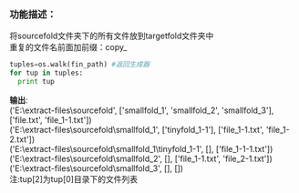 ### 功能描述：  
将sourcefold文件夹下的所有文件放到targetfold文件夹中  
重复的文件名前面加前缀：copy_  
``` python
tuples=os.walk(fin_path) #返回生成器
for tup in tuples:
  print tup
```
**输出**:  
('E:\\extract-files\\sourcefold', ['smallfold_1', 'smallfold_2', 'smallfold_3'], ['file.txt', 'file_1-1.txt'])  
('E:\\extract-files\\sourcefold\\smallfold_1', ['tinyfold_1-1'], ['file_1-1.txt', 'file_1-2.txt'])  
('E:\\extract-files\\sourcefold\\smallfold_1\\tinyfold_1-1', [], ['file_1-1-1.txt'])  
('E:\\extract-files\\sourcefold\\smallfold_2', [], ['file_1-1.txt', 'file_2-1.txt'])  
('E:\\extract-files\\sourcefold\\smallfold_3', [], [])  
注:tup[2]为tup[0]目录下的文件列表
